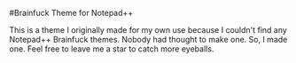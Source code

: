 #Brainfuck Theme for Notepad++

This is a theme I originally made for my own use because I couldn't find any Notepad++ Brainfuck themes. Nobody had thought to make one. So, I made one. Feel free to leave me a star to catch more eyeballs.
